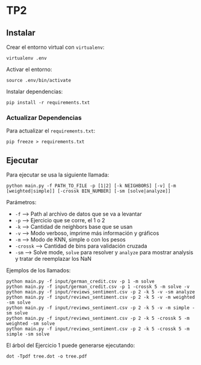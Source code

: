 # TP2

## Instalar

Crear el entorno virtual con `virtualenv`:
```
virtualenv .env
```

Activar el entorno:
```
source .env/bin/activate
```

Instalar dependencias:
```
pip install -r requirements.txt
```

### Actualizar Dependencias

Para actualizar el `requirements.txt`:
```
pip freeze > requirements.txt
```

## Ejecutar

Para ejecutar se usa la siguiente llamada:
```
python main.py -f PATH_TO_FILE -p [1|2] [-k NEIGHBORS] [-v] [-m [weighted|simple]] [-crossk BIN_NUMBER] [-sm [solve|analyze]]
```

Parámetros:
- `-f` --> Path al archivo de datos que se va a levantar
- `-p` --> Ejercicio que se corre, el 1 o 2
- `-k` --> Cantidad de neighbors base que se usan
- `-v` --> Modo verboso, imprime más información y gráficos
- `-m` --> Modo de KNN, simple o con los pesos
- `-crossk` --> Cantidad de bins para validación cruzada
- `-sm` --> Solve mode, `solve` para resolver y `analyze` para mostrar analysis y tratar de reemplazar los NaN

Ejemplos de los llamados:
```
python main.py -f input/german_credit.csv -p 1 -m solve
python main.py -f input/german_credit.csv -p 1 -crossk 5 -m solve -v
python main.py -f input/reviews_sentiment.csv -p 2 -k 5 -v -sm analyze
python main.py -f input/reviews_sentiment.csv -p 2 -k 5 -v -m weighted -sm solve
python main.py -f input/reviews_sentiment.csv -p 2 -k 5 -v -m simple -sm solve
python main.py -f input/reviews_sentiment.csv -p 2 -k 5 -crossk 5 -m weighted -sm solve
python main.py -f input/reviews_sentiment.csv -p 2 -k 5 -crossk 5 -m simple -sm solve
```

El árbol del Ejercicio 1 puede generarse ejecutando:
```
dot -Tpdf tree.dot -o tree.pdf
```

